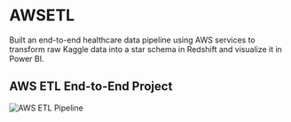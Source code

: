 # AWSETL
Built an end-to-end healthcare data pipeline using AWS services to transform raw Kaggle data into a star schema in Redshift and visualize it in Power BI.

## AWS ETL End-to-End Project

![AWS ETL Pipeline](https://drive.google.com/uc?export=view&id=1yoBhOaEdtMmsegZzrs_12eCHsAi2yzIg)

